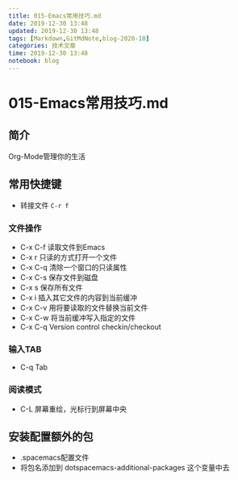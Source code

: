 ```yaml
---
title: 015-Emacs常用技巧.md
date: 2019-12-30 13:48
updated: 2019-12-30 13:48
tags: [Markdown,GitMdNote,blog-2020-10]
categories: 技术文章
time: 2019-12-30 13:48
notebook: blog
---
```


# 015-Emacs常用技巧.md


## 简介

Org-Mode管理你的生活

## 常用快捷键

- 转接文件 `C-r f`

### 文件操作

- C-x C-f 读取文件到Emacs
- C-x r 只读的方式打开一个文件
- C-x C-q 清除一个窗口的只读属性
- C-x C-s 保存文件到磁盘
- C-x s 保存所有文件
- C-x i 插入其它文件的内容到当前缓冲
- C-x C-v 用将要读取的文件替换当前文件
- C-x C-w 将当前缓冲写入指定的文件
- C-x C-q Version control checkin/checkout 

### 输入TAB

- C-q Tab

### 阅读模式

- C-L 屏幕重绘，光标行到屏幕中央

## 安装配置额外的包

- .spacemacs配置文件
- 将包名添加到 dotspacemacs-additional-packages 这个变量中去
